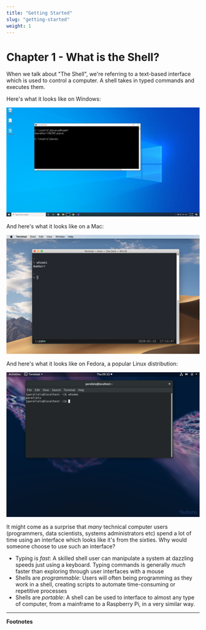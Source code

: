 ```yaml
---
title: "Getting Started"
slug: "getting-started"
weight: 1
---
```


# Chapter 1 - What is the Shell?

When we talk about "The Shell", we're referring to a text-based interface which is used to control a computer.
A shell takes in typed commands and executes them. 

Here's what it looks like on Windows:

<a href="images/windows-shell.png">
<img src="images/windows-shell.png" width="800px" />
</a>

And here's what it looks like on a Mac:

<a href="images/mac-shell.png">
<img src="images/mac-shell.png" width="800px" />
</a>

And here's what it looks like on Fedora, a popular Linux distribution:

<a href="images/linux-shell.png">
<img src="images/linux-shell.png" width="800px" />
</a>


It might come as a surprise that _many_ technical computer users (programmers, data scientists, systems administrators etc) spend a lot of time using an interface which looks like it's from the sixties.
Why would someone choose to use such an interface?

- Typing is _fast_: A skilled shell user can manipulate a system at dazzling speeds just using a keyboard. Typing commands is generally _much_ faster than exploring through user interfaces with a mouse
- Shells are _programmable_: Users will often being programming as they work in a shell, creating scripts to automate time-consuming or repetitive processes
- Shells are _portable_: A shell can be used to interface to almost any type of computer, from a mainframe to a Raspberry Pi, in a very similar way.

---

**Footnotes**

[^1]: On Windows you might need to run `start .` and on Linux, `xdg-open .`.
